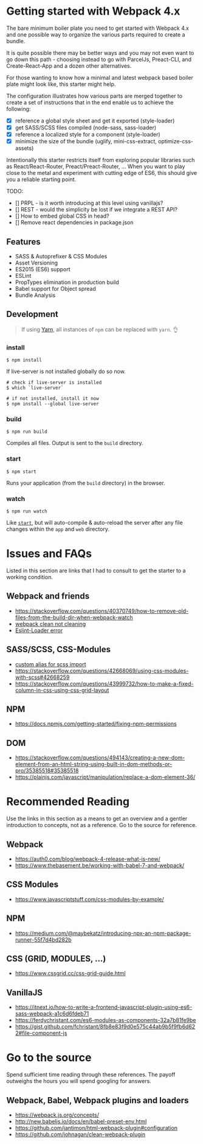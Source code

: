Getting started with Webpack 4.x
================================
The bare minimum boiler plate you need to get started with Webpack 4.x and one possible way to organize the various parts required to create a bundle.

It is quite possible there may be better ways and you may not even want to go down this path - choosing instead to go with ParcelJs, Preact-CLI, and Create-React-App and a dozen other alternatives.

For those wanting to know how a minimal and latest webpack based boiler plate might look like, this starter might help.

The configuration illustrates how various parts are merged together to create a set of instructions that in the end enable us to achieve the following:

- [x] reference a global style sheet and get it exported (style-loader)
- [x] get SASS/SCSS files compiled (node-sass, sass-loader)
- [x] reference a localized style for a component (style-loader)
- [x] minimize the size of the bundle (uglify, mini-css-extract, optimize-css-assets)

Intentionally this starter restricts itself from exploring popular libraries such as React/React-Router, Preact/Preact-Router, ... When you want to play close to the metal and experiment with cutting edge of ES6, this should give you a reliable starting point.

TODO:
- [] PRPL - is it worth introducing at this level using vanillajs?
- [] REST - would the simplicity be lost if we integrate a REST API?
- [] How to embed global CSS in head?
- [] Remove react dependencies in package.json

Features
--------
* SASS & Autoprefixer & CSS Modules
* Asset Versioning
* ES2015 (ES6) support
* ESLint
* PropTypes elimination in production build
* Babel support for Object spread
* Bundle Analysis

Development
-----------
> If using [Yarn](https://yarnpkg.com/), all instances of `npm` can be replaced with `yarn`. :ok_hand:

### install
```
$ npm install
```

If live-server is not installed globally do so now.

```
# check if live-server is installed
$ which `live-server`

# if not installed, install it now
$ npm install --global live-server
```

### build
```
$ npm run build
```

Compiles all files. Output is sent to the `build` directory.

### start
```
$ npm start
```
Runs your application (from the `build` directory) in the browser.

### watch
```
$ npm run watch
```

Like [`start`](#start), but will auto-compile & auto-reload the server after any file changes within the `app` and `web` directory.

Issues and FAQs
===============
Listed in this section are links that I had to consult to get the starter to a working condition.

Webpack and friends
-------------------
- https://stackoverflow.com/questions/40370749/how-to-remove-old-files-from-the-build-dir-when-webpack-watch
- [webpack clean not cleaning](https://github.com/johnagan/clean-webpack-plugin/issues/76)
- [Eslint-Loader error](https://stackoverflow.com/questions/45120789/spread-operator-and-eslint)

SASS/SCSS, CSS-Modules
----------------------
- [custom alias for scss import](https://github.com/zeit/next.js/issues/1325)
- https://stackoverflow.com/questions/42668069/using-css-modules-with-scss#42668259
- https://stackoverflow.com/questions/43999732/how-to-make-a-fixed-column-in-css-using-css-grid-layout

NPM
---
- https://docs.npmjs.com/getting-started/fixing-npm-permissions

DOM
---
- https://stackoverflow.com/questions/494143/creating-a-new-dom-element-from-an-html-string-using-built-in-dom-methods-or-pro/35385518#35385518
- https://plainjs.com/javascript/manipulation/replace-a-dom-element-36/

Recommended Reading
===================
Use the links in this section as a means to get an overview and a gentler
introduction to concepts, not as a reference. Go to the source for reference.

Webpack
-------
- https://auth0.com/blog/webpack-4-release-what-is-new/
- https://www.thebasement.be/working-with-babel-7-and-webpack/

CSS Modules
-----------
- https://www.javascriptstuff.com/css-modules-by-example/

NPM
---
- https://medium.com/@maybekatz/introducing-npx-an-npm-package-runner-55f7d4bd282b

CSS (GRID, MODULES, ...)
------------------------
- https://www.cssgrid.cc/css-grid-guide.html

VanillaJS
---------
- https://itnext.io/how-to-write-a-frontend-javascript-plugin-using-es6-sass-webpack-a1c6d6fdeb71
- https://ferdychristant.com/es6-modules-as-components-32a7b81fe9be
- https://gist.github.com/fchristant/8fb8e83f9d0e575c44ab9b5f9fb6d622#file-component-js

Go to the source
================
Spend sufficient time reading through these references. The payoff outweighs the hours you will spend googling for answers.

Webpack, Babel, Webpack plugins and loaders
-------------------------------------------
- https://webpack.js.org/concepts/
- http://new.babeljs.io/docs/en/babel-preset-env.html
- https://github.com/jantimon/html-webpack-plugin#configuration
- https://github.com/johnagan/clean-webpack-plugin
